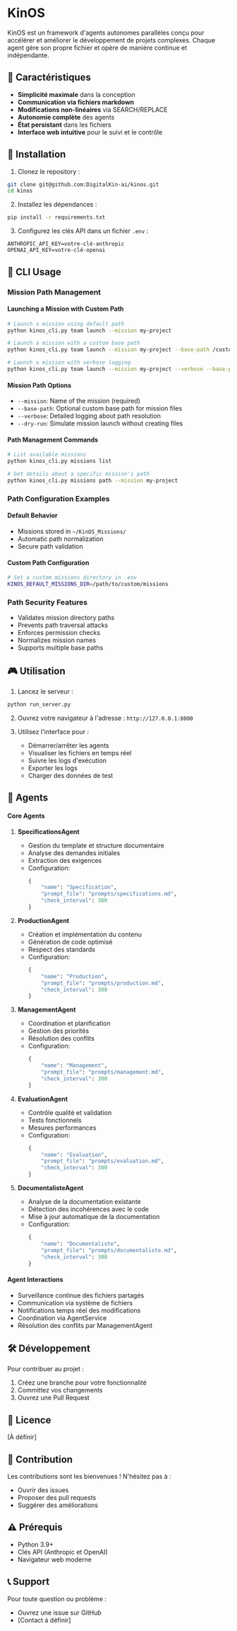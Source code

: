 # KinOS

KinOS est un framework d'agents autonomes parallèles conçu pour accélérer et améliorer le développement de projets complexes. Chaque agent gère son propre fichier et opère de manière continue et indépendante.

## 🌟 Caractéristiques

- **Simplicité maximale** dans la conception
- **Communication via fichiers markdown**
- **Modifications non-linéaires** via SEARCH/REPLACE
- **Autonomie complète** des agents
- **État persistant** dans les fichiers
- **Interface web intuitive** pour le suivi et le contrôle

## 🚀 Installation

1. Clonez le repository :
```bash
git clone git@github.com:DigitalKin-ai/kinos.git
cd kinos
```

2. Installez les dépendances :
```bash
pip install -r requirements.txt
```

3. Configurez les clés API dans un fichier `.env` :
```env
ANTHROPIC_API_KEY=votre-clé-anthropic
OPENAI_API_KEY=votre-clé-openai
```

## 🚀 CLI Usage

### Mission Path Management

#### Launching a Mission with Custom Path

```bash
# Launch a mission using default path
python kinos_cli.py team launch --mission my-project

# Launch a mission with a custom base path
python kinos_cli.py team launch --mission my-project --base-path /custom/projects/missions

# Launch a mission with verbose logging
python kinos_cli.py team launch --mission my-project --verbose --base-path /custom/path
```

#### Mission Path Options

- `--mission`: Name of the mission (required)
- `--base-path`: Optional custom base path for mission files
- `--verbose`: Detailed logging about path resolution
- `--dry-run`: Simulate mission launch without creating files

#### Path Management Commands

```bash
# List available missions
python kinos_cli.py missions list

# Get details about a specific mission's path
python kinos_cli.py missions path --mission my-project
```

### Path Configuration Examples

#### Default Behavior
- Missions stored in `~/KinOS_Missions/`
- Automatic path normalization
- Secure path validation

#### Custom Path Configuration
```bash
# Set a custom missions directory in .env
KINOS_DEFAULT_MISSIONS_DIR=/path/to/custom/missions
```

### Path Security Features

- Validates mission directory paths
- Prevents path traversal attacks
- Enforces permission checks
- Normalizes mission names
- Supports multiple base paths

## 🎮 Utilisation

1. Lancez le serveur :
```bash
python run_server.py
```

2. Ouvrez votre navigateur à l'adresse : `http://127.0.0.1:8000`

3. Utilisez l'interface pour :
   - Démarrer/arrêter les agents
   - Visualiser les fichiers en temps réel
   - Suivre les logs d'exécution
   - Exporter les logs
   - Charger des données de test

## 🤖 Agents

#### Core Agents
1. **SpecificationsAgent**
   - Gestion du template et structure documentaire
   - Analyse des demandes initiales
   - Extraction des exigences
   - Configuration:
     ```python
     {
         "name": "Specification",
         "prompt_file": "prompts/specifications.md",
         "check_interval": 300
     }
     ```

2. **ProductionAgent**
   - Création et implémentation du contenu
   - Génération de code optimisé
   - Respect des standards
   - Configuration:
     ```python
     {
         "name": "Production",
         "prompt_file": "prompts/production.md",
         "check_interval": 300
     }
     ```

3. **ManagementAgent**
   - Coordination et planification
   - Gestion des priorités
   - Résolution des conflits
   - Configuration:
     ```python
     {
         "name": "Management",
         "prompt_file": "prompts/management.md",
         "check_interval": 300
     }
     ```

4. **EvaluationAgent**
   - Contrôle qualité et validation
   - Tests fonctionnels
   - Mesures performances
   - Configuration:
     ```python
     {
         "name": "Evaluation",
         "prompt_file": "prompts/evaluation.md",
         "check_interval": 300
     }
     ```

5. **DocumentalisteAgent**
   - Analyse de la documentation existante
   - Détection des incohérences avec le code
   - Mise à jour automatique de la documentation
   - Configuration:
     ```python
     {
         "name": "Documentaliste",
         "prompt_file": "prompts/documentaliste.md",
         "check_interval": 300
     }
     ```

#### Agent Interactions
- Surveillance continue des fichiers partagés
- Communication via système de fichiers
- Notifications temps réel des modifications
- Coordination via AgentService
- Résolution des conflits par ManagementAgent

## 🛠️ Développement

Pour contribuer au projet :

1. Créez une branche pour votre fonctionnalité
2. Committez vos changements
3. Ouvrez une Pull Request

## 📄 Licence

[À définir]

## 🤝 Contribution

Les contributions sont les bienvenues ! N'hésitez pas à :
- Ouvrir des issues
- Proposer des pull requests
- Suggérer des améliorations

## ⚠️ Prérequis

- Python 3.9+
- Clés API (Anthropic et OpenAI)
- Navigateur web moderne

## 📞 Support

Pour toute question ou problème :
- Ouvrez une issue sur GitHub
- [Contact à définir]
